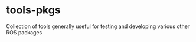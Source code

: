 # tools-pkgs
Collection of tools generally useful for testing and developing various other ROS packages
